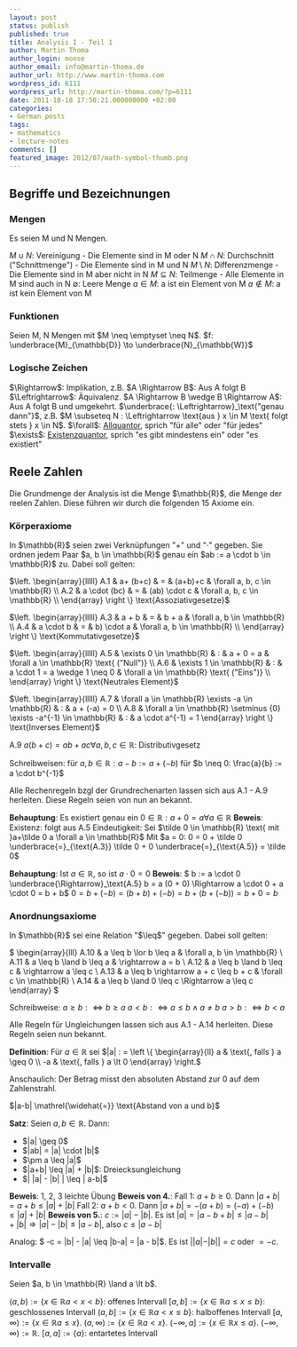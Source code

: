 ```yaml
---
layout: post
status: publish
published: true
title: Analysis I - Teil 1
author: Martin Thoma
author_login: moose
author_email: info@martin-thoma.de
author_url: http://www.martin-thoma.com
wordpress_id: 6111
wordpress_url: http://martin-thoma.com/?p=6111
date: 2011-10-18 17:50:21.000000000 +02:00
categories:
- German posts
tags:
- mathematics
- lecture-notes
comments: []
featured_image: 2012/07/math-symbol-thumb.png
---
```

<h2>Begriffe und Bezeichnungen</h2>
<h3>Mengen</h3>
Es seien M und N Mengen.

$M \cup N$: Vereinigung - Die Elemente sind in M oder N
$M \cap N$: Durchschnitt ("Schnittmenge") - Die Elemente sind in M und N
$M \setminus N$: Differenzmenge - Die Elemente sind in M aber nicht in N
$M \subseteq N$: Teilmenge - Alle Elemente in M sind auch in N
$\emptyset$: Leere Menge
$a \in M$: a ist ein Element von M
$a \notin M$: a ist kein Element von M

<h3>Funktionen</h3>
Seien M, N Mengen mit $M \neq \emptyset \neq N$. 
$f: \underbrace{M}_{\mathbb{D}} \to \underbrace{N}_{\mathbb{W}}$

<h3>Logische Zeichen</h3>
$\Rightarrow$: Implikation, z.B. $A \Rightarrow B$: Aus A folgt B
$\Leftrightarrow$: &Auml;quivalenz. $A \Rightarrow B \wedge B \Rightarrow A$: Aus A folgt B und umgekehrt.
$\underbrace{: \Leftrightarrow}_\text{"genau dann"}$, z.B. $M \subseteq N : \Leftrightarrow \text{aus } x \in M \text{ folgt stets } x \in N$.
$\forall$: <a href="http://de.wikipedia.org/wiki/Existenzquantor#Existenz-_und_Allquantor">Allquantor</a>, sprich "f&uuml;r alle" oder "f&uuml;r jedes"
$\exists$: <a href="http://de.wikipedia.org/wiki/Existenzquantor#Existenz-_und_Allquantor">Existenzquantor</a>, sprich "es gibt mindestens ein" oder "es existiert"

<h2>Reele Zahlen</h2>
Die Grundmenge der Analysis ist die Menge $\mathbb{R}$, die Menge der reelen Zahlen. Diese f&uuml;hren wir durch die folgenden 15 Axiome ein.

<h3>K&ouml;rperaxiome</h3>
In $\mathbb{R}$ seien zwei Verkn&uuml;pfungen "+" und "&middot;" gegeben. Sie ordnen jedem Paar $a, b \in \mathbb{R}$ genau ein $ab := a \cdot b \in \mathbb{R}$ zu. Dabei soll gelten:

$\left. \begin{array}{lllll}
A.1 & a+    (b+c)  & = & (a+b)+c      & \forall a, b, c \in \mathbb{R} \\
A.2 & a \cdot (bc) & = & (ab) \cdot c & \forall a, b, c \in \mathbb{R} \\
\end{array} \right \} \text{Assoziativgesetze}$

$\left. \begin{array}{lllll}
A.3 & a  +    b & = & b  +     a & \forall a, b \in \mathbb{R} \\
A.4 & a \cdot b & = & b) \cdot a & \forall a, b \in \mathbb{R} \\
\end{array} \right \} \text{Kommutativgesetze}$


$\left. \begin{array}{lllll}
A.5 & \exists 0 \in \mathbb{R} & : & a +     0 = a                  & \forall a \in \mathbb{R} \text{ ("Null")} \\
A.6 & \exists 1 \in \mathbb{R} & : & a \cdot 1 = a  \wedge 1 \neq 0 & \forall a \in \mathbb{R} \text{ ("Eins")} \\
\end{array} \right \} \text{Neutrales Element}$

$\left. \begin{array}{lllll}
A.7 & \forall a \in \mathbb{R} \exists -a \in \mathbb{R} & : & a + (-a) = 0 \\
A.8 & \forall a \in \mathbb{R} \setminus {0} \exists -a^{-1} \in \mathbb{R} & : & a \cdot a^{-1} = 1
\end{array} \right \} \text{Inverses Element}$

$\text{A.9 } a(b+c) = ab+ac \forall a, b, c \in \mathbb{R}$: Distributivgesetz

Schreibweisen: f&uuml;r $a, b \in \mathbb{R}: a -b := a + (-b)$
f&uuml;r $b \neq 0: \frac{a}{b} := a \cdot b^{-1}$

Alle Rechenregeln bzgl der Grundrechenarten lassen sich aus A.1 - A.9 herleiten. Diese Regeln seien von nun an bekannt.

<strong>Behauptung</strong>: Es existiert genau ein $0 \in \mathbb{R}: a+0 = a \forall a \in \mathbb{R}$
<strong>Beweis</strong>: 
Existenz: folgt aus A.5
Eindeutigkeit: Sei $\tilde 0 \in \mathbb{R} \text{ mit }a+\tilde 0 a \forall a \in \mathbb{R}$
Mit $a = 0: 0 = 0 + \tilde 0 \underbrace{=}_{\text{A.3}} \tilde 0 + 0 \underbrace{=}_{\text{A.5}} = \tilde 0$

<strong>Behauptung</strong>: Ist $a \in \mathbb{R}\text{, so ist }a \cdot 0 = 0$
<strong>Beweis</strong>: $ b := a \cdot 0 \underbrace{\Rightarrow}_\text{A.5} b = a (0 + 0) \Rightarrow a \cdot 0 + a \cdot 0 = b + b$
$0 = b + (-b) = (b+b) + (-b) = b + (b + (-b)) = b + 0 = b$

<h3>Anordnungsaxiome</h3>
In $\mathbb{R}$ sei eine Relation "$\leq$" gegeben. Dabei soll gelten:

$
\begin{array}{lll}
A.10 & a \leq b \lor  b \leq a & \forall a, b \in \mathbb{R} \\
A.11 & a \leq b \land b \leq a & \rightarrow a = b \\
A.12 & a \leq b \land b \leq c & \rightarrow a \leq c \\
A.13 & a \leq b \rightarrow a + c \leq b + c & \forall c \in \mathbb{R} \\
A.14 & a \leq b \land 0 \leq c \Rightarrow a \leq c
\end{array}
$

Schreibweise:
$a \geq b: \Leftrightarrow b \geq a$
$a \lt b: \Leftrightarrow a \leq b \land a \neq b$
$a \gt b: \Leftrightarrow b \lt a$

Alle Regeln f&uuml;r Ungleichungen lassen sich aus A.1 - A.14 herleiten. Diese Regeln seien nun bekannt.

<strong>Definition</strong>: F&uuml;r $a \in \mathbb{R}$ sei 
$|a| : = 
\left \{ \begin{array}{ll}
a  & \text{, falls } a \geq 0 \\
-a & \text{, falls } a \lt 0
\end{array}
\right.$

Anschaulich: Der Betrag misst den absoluten Abstand zur 0 auf dem Zahlenstrahl.

$|a-b| \mathrel{\widehat{=}} \text{Abstand von a und b}$

<strong>Satz</strong>: Seien $a, b \in \mathbb{R}$. Dann:
<ul>
  <li>$|a| \geq 0$</li>
  <li>$|ab| = |a| \cdot |b|$</li>
  <li>$\pm a \leq |a|$</li>
  <li>$|a+b| \leq |a| + |b|$: Dreiecksungleichung</li>
  <li>$| |a| - |b| | \leq | a-b|$</li>
</ul>

<strong>Beweis</strong>: 1, 2, 3 leichte &Uuml;bung
<strong>Beweis von 4.</strong>:
Fall 1: $a+b \geq 0$. Dann $|a+b| = a + b \leq |a| + |b|$
Fall 2: $a+b \lt 0$. Dann $|a+b| = -(a+b) = (-a) + (-b) \leq |a| + |b|$
<strong>Beweis von 5.</strong>:
$c := |a| - |b|$. Es ist $|a| = |a - b + b| \leq |a - b | + |b| \Rightarrow |a| - |b| \leq |a - b|$, also $c \leq |a - b|$

Analog: $ -c = |b| - |a| \leq |b-a| = |a - b|$.
Es ist $| |a| - |b| | = c \text{ oder } = -c$.

<h3>Intervalle</h3>
Seien $a, b \in \mathbb{R} \land a \lt b$.

$(a,b)      := \{x \in \mathbb{R} a \lt  x \lt  b\}$: offenes Intervall
$[a,b]      := \{x \in \mathbb{R} a \leq x \leq b\}$: geschlossenes Intervall
$(a,b]      := \{x \in \mathbb{R} a \lt x \leq b\}$: halboffenes Intervall
$[a,\infty) := \{x \in \mathbb{R} a \leq x \}$.
$(a,\infty) := \{x \in \mathbb{R} a \lt x \}$.
$(-\infty,a]:= \{x \in \mathbb{R} x \leq a \}$.
$(-\infty,\infty):= \mathbb{R}$.
$[a,a]:= \{a\}$: entartetes Intervall
